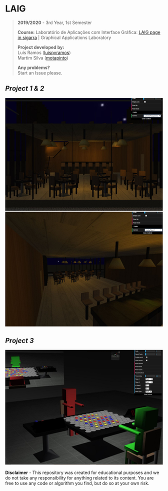 # LAIG

> **2019/2020** - 3rd Year, 1st Semester
>
> **Course:** Laboratório de Aplicações com Interface Gráfica: [LAIG page in sigarra](https://sigarra.up.pt/feup/pt/ucurr_geral.ficha_uc_view?pv_ocorrencia_id=436446) | Graphical Applications Laboratory
>
> **Project developed by:**\
> Luís Ramos ([luispvramos](https://github.com/LuisPRamos))\
> Martim Silva ([motapinto](https://github.com/motapinto))
>
> **Any problems?**\
> Start an Issue please.

## ***Project 1 & 2***
![Project 1.1](/Project1/Project/doc/img1.JPG)
![Project 1.2](/Project1/Project/doc/img2.JPG)
## ***Project 3***
![Project 3](/Project3/Delivery/images/LAIG3_T6_G06_2.JPG)

**Disclaimer** - This repository was created for educational purposes and we do not take any responsibility for anything related to its content. You are free to use any code or algorithm you find, but do so at your own risk.
